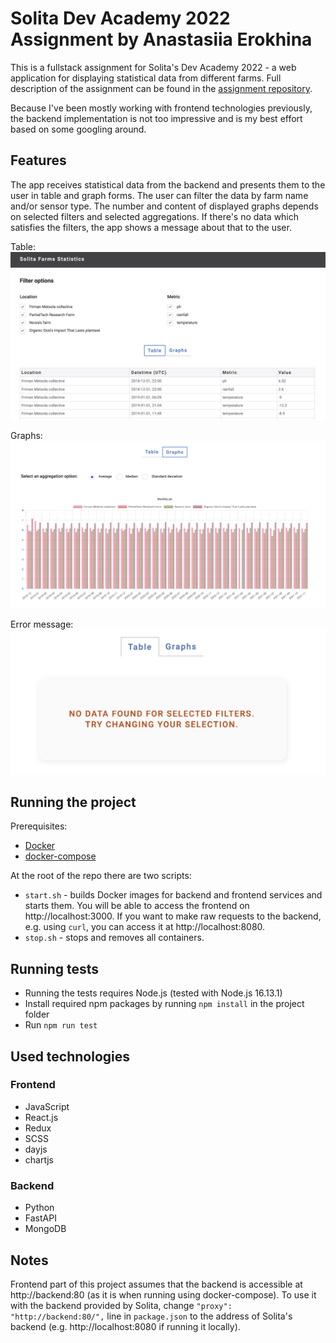 # Solita Dev Academy 2022 Assignment by Anastasiia Erokhina

This is a fullstack assignment for Solita's Dev Academy 2022 - a web application for displaying statistical data from different farms. Full description of the assignment can be found in the [assignment repository](https://github.com/solita/dev-academy-2022-exercise).

Because I've been mostly working with frontend technologies previously, the backend implementation is not too impressive and is my best effort based on some googling around.

## Features

The app receives statistical data from the backend and presents them to the user in table and graph forms. The user can filter the data by farm name and/or sensor type. The number and content of displayed graphs depends on selected filters and selected aggregations. If there's no data which satisfies the filters, the app shows a message about that to the user.

Table:
![table](./docs/screenshot1.png)

Graphs:
![graphs](./docs/screenshot2.png)

Error message:
![error-message](./docs/screenshot3.png)

## Running the project

Prerequisites:

- [Docker](https://www.docker.com/)
- [docker-compose](https://docs.docker.com/compose/install/)

At the root of the repo there are two scripts:

- `start.sh` - builds Docker images for backend and frontend services and starts them. You will be able to access the frontend on http://localhost:3000. If you want to make raw requests to the backend, e.g. using `curl`, you can access it at http://localhost:8080.
- `stop.sh` - stops and removes all containers.

## Running tests

- Running the tests requires Node.js (tested with Node.js 16.13.1)
- Install required npm packages by running `npm install` in the project folder
- Run `npm run test`

## Used technologies

### Frontend

- JavaScript
- React.js
- Redux
- SCSS
- dayjs
- chartjs

### Backend

 - Python
 - FastAPI
 - MongoDB

 ## Notes

 Frontend part of this project assumes that the backend is accessible at http://backend:80 (as it is when running using docker-compose). To use it with the backend provided by Solita, change `"proxy": "http://backend:80/",` line in `package.json` to the address of Solita's backend (e.g. http://localhost:8080 if running it locally).
